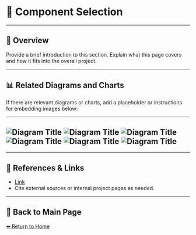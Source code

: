 # 📝 **Component Selection**

---

## 📖 **Overview**  
Provide a brief introduction to this section. Explain what this page covers and how it fits into the overall project.  

---

## 📊 **Related Diagrams and Charts**  
If there are relevant diagrams or charts, add a placeholder or instructions for embedding images below:

---
![Diagram Title](./image/304-Component-Selection-1.png)
![Diagram Title](./image/304-Component-Selection-2.png)
![Diagram Title](./image/304-Component-Selection-3.png)
![Diagram Title](./image/304-Component-Selection-4.png)
![Diagram Title](./image/304-Component-Selection-5.png)
![Diagram Title](./image/304-Component-Selection-6.png)
---

---

## 🔗 **References & Links**  
- [Link](https://docs.google.com/document/d/1kWYuAGZ4DDEa-Eb_hZqsf3toUmlS0YjSmsRxY7EymRY/edit?tab=t.0#heading=h.d3d2zocmnw0i)  
- Cite external sources or internal project pages as needed.  

---

## 🔄 **Back to Main Page**  
[⬅️ Return to Home](./index.md)
```
